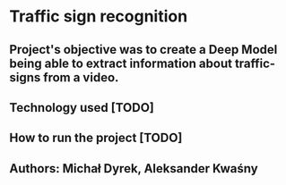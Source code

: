 # Traffic sign recognition
## Project's objective was to create a Deep Model being able to extract information about traffic-signs from a video.
## Technology used [TODO]
## How to run the project [TODO]
## Authors: Michał Dyrek, Aleksander Kwaśny
